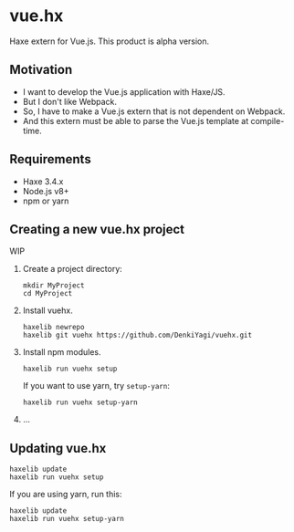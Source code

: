 # vue.hx
Haxe extern for Vue.js.
This product is alpha version.

## Motivation
* I want to develop the Vue.js application with Haxe/JS.
* But I don't like Webpack.
* So, I have to make a Vue.js extern that is not dependent on Webpack.
* And this extern must be able to parse the Vue.js template at compile-time.

## Requirements
* Haxe 3.4.x
* Node.js v8+
* npm or yarn

## Creating a new vue.hx project
WIP

1. Create a project directory:

    ```
    mkdir MyProject
    cd MyProject
    ```

2. Install vuehx.

    ```
    haxelib newrepo
    haxelib git vuehx https://github.com/DenkiYagi/vuehx.git
    ```

3. Install npm modules.

    ```
    haxelib run vuehx setup
    ```

    If you want to use yarn, try `setup-yarn`:

    ```
    haxelib run vuehx setup-yarn
    ```

4. ...

## Updating vue.hx
```
haxelib update
haxelib run vuehx setup
```

If you are using yarn, run this:

```
haxelib update
haxelib run vuehx setup-yarn
```


